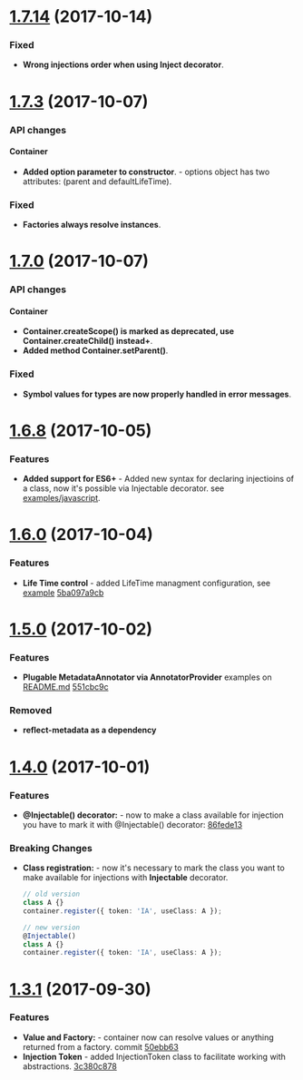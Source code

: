 <a name="1.7.14"></a>
# [1.7.14]() (2017-10-14)

### Fixed
* **Wrong injections order when using Inject decorator**.

<a name="1.7.3"></a>
# [1.7.3]() (2017-10-07)

### API changes
#### Container
* **Added option parameter to constructor**. - options object has two attributes: (parent and defaultLifeTime).

### Fixed
* **Factories always resolve instances**.

<a name="1.7.0"></a>
# [1.7.0]() (2017-10-07)

### API changes
#### Container
* **Container.createScope() is marked as deprecated, use Container.createChild() instead+**.
* **Added method Container.setParent()**.

### Fixed
* **Symbol values for types are now properly handled in error messages**.

<a name="1.6.8"></a>
# [1.6.8]() (2017-10-05)

### Features

* **Added support for ES6+** - Added new syntax for declaring injectioins of a class, now it's possible via Injectable decorator. see [examples/javascript](examples/javascript).

<a name="1.6.0"></a>
# [1.6.0]() (2017-10-04)

### Features

* **Life Time control** - added LifeTime managment configuration, see [example](examples/typescript/life-time-control.ts) [5ba097a9cb](https://github.com/thohoh/container-ioc/commit/5ba097a9cb41277e0e9013d4ef5e694f3595de36)

<a name="1.5.0"></a>
# [1.5.0]() (2017-10-02)

### Features

* **Plugable MetadataAnnotator via AnnotatorProvider** examples on [README.md](README.md) [551cbc9c](https://github.com/thohoh/container-ioc/commit/551cbc9cfc9316ce72ad9572ac500089b011ca12)

### Removed
* **reflect-metadata as a dependency**

<a name="1.4.0"></a>
# [1.4.0]() (2017-10-01)

### Features

* **@Injectable() decorator:** - now to make a class available for injection you have to mark it with @Injectable() decorator: [86fede13](https://github.com/thohoh/container-ioc/commit/86fede13be7147079c36bc77e204ac21deb360bc)

### Breaking Changes
* **Class registration:** - now it's necessary to mark the class you want to make available for injections with **Injectable** decorator.
    ```Typescript
    // old version
    class A {}
    container.register({ token: 'IA', useClass: A });
    
    // new version
    @Injectable()
    class A {}
    container.register({ token: 'IA', useClass: A });
    ```


<a name="1.3.1"></a>
# [1.3.1]() (2017-09-30)

### Features

* **Value and Factory:** - container now can resolve values or anything returned from a factory. commit
[50ebb63](https://github.com/thohoh/container-ioc/commit/50ebb63451878b262626446828f7b7ac5ce6afe5)
* **Injection Token** - added InjectionToken class to facilitate working with abstractions. [3c380c878](https://github.com/thohoh/container-ioc/commit/3c380c878abef883b293007f97299d5053eafe5b)